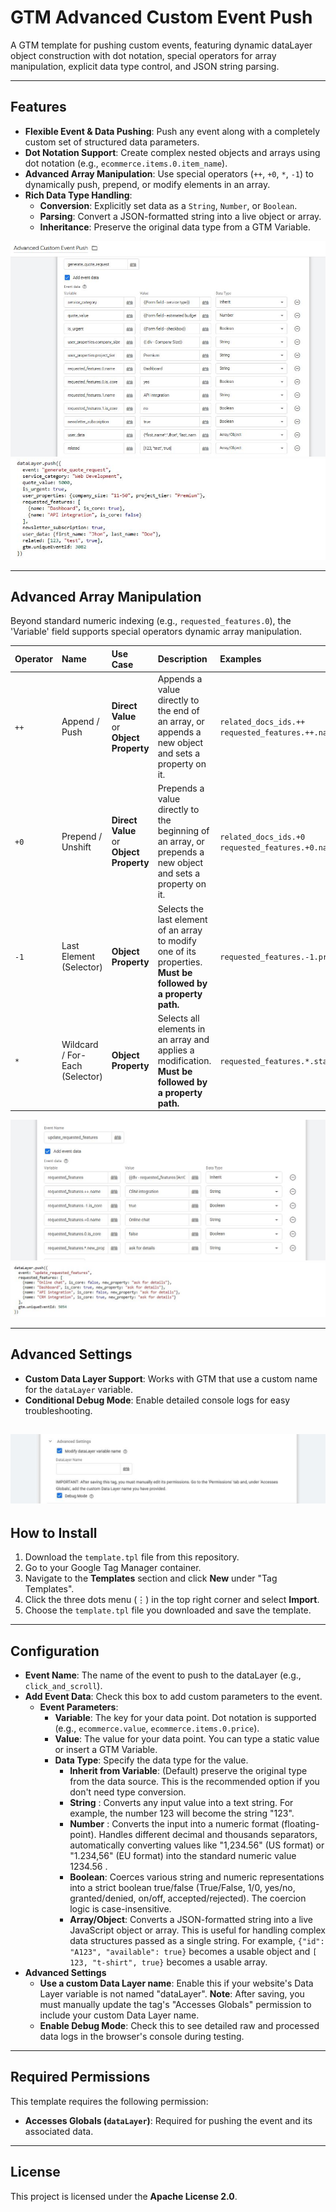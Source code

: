 # GTM Advanced Custom Event Push

A GTM template for pushing custom events, featuring dynamic dataLayer object construction with dot notation, special operators for array manipulation, explicit data type control, and JSON string parsing.

---
## Features

-   **Flexible Event & Data Pushing**: Push any event along with a completely custom set of structured data parameters.
-   **Dot Notation Support**: Create complex nested objects and arrays using dot notation (e.g., `ecommerce.items.0.item_name`).
-   **Advanced Array Manipulation**: Use special operators (`++`, `+0`, `*`, `-1`) to dynamically push, prepend, or modify elements in an array.
-   **Rich Data Type Handling**:
    -   **Conversion**: Explicitly set data as a `String`, `Number`, or `Boolean`.
    -   **Parsing**: Convert a JSON-formatted string into a live object or array.
    -   **Inheritance**: Preserve the original data type from a GTM Variable.

![Example setting](images/gtm-advanced-custom-event-push-setting.jpg)
![Example push](images/gtm-advanced-custom-event-push-datalayer-push.jpg)

---
## Advanced Array Manipulation

Beyond standard numeric indexing (e.g., `requested_features.0`), the 'Variable' field supports special operators dynamic array manipulation.

| Operator | Name | Use Case | Description | Examples |
| :--- | :--- | :--- | :--- | :--- |
| `++` | Append / Push | **Direct Value**<br>or<br>**Object Property** | Appends a value directly to the end of an array, or appends a new object and sets a property on it. | `related_docs_ids.++`<br>`requested_features.++.name` |
| `+0` | Prepend / Unshift | **Direct Value**<br>or<br>**Object Property** | Prepends a value directly to the beginning of an array, or prepends a new object and sets a property on it. | `related_docs_ids.+0`<br>`requested_features.+0.name` |
| `-1` | Last Element<br>(Selector) | **Object Property** | Selects the last element of an array to modify one of its properties. **Must be followed by a property path.** | `requested_features.-1.priority` |
| `*` | Wildcard / For-Each<br>(Selector) | **Object Property** | Selects all elements in an array and applies a modification. **Must be followed by a property path.** | `requested_features.*.status` |

![Example](images/gtm-advanced-custom-event-push-array-manipulation.jpg)
![Example](images/gtm-advanced-custom-event-push-array-datalayer-push.jpg)

---
## Advanced Settings
-   **Custom Data Layer Support**: Works with GTM that use a custom name for the `dataLayer` variable.
-   **Conditional Debug Mode**: Enable detailed console logs for easy troubleshooting.

![Example advanced setting](images/gtm-advanced-custom-event-push-advanced-setting.jpg)
---
## How to Install

1.  Download the `template.tpl` file from this repository.
2.  Go to your Google Tag Manager container.
3.  Navigate to the **Templates** section and click **New** under "Tag Templates".
4.  Click the three dots menu (⋮) in the top right corner and select **Import**.
5.  Choose the `template.tpl` file you downloaded and save the template.

---
## Configuration

-   **Event Name**: The name of the event to push to the dataLayer (e.g., `click_and_scroll`).
-   **Add Event Data**: Check this box to add custom parameters to the event.
    -   **Event Parameters**:
        -   **Variable**: The key for your data point. Dot notation is supported (e.g., `ecommerce.value`, `ecommerce.items.0.price`).
        -   **Value**: The value for your data point. You can type a static value or insert a GTM Variable.
        -   **Data Type**: Specify the data type for the value.
            -   **Inherit from Variable**: (Default) preserve the original type from the data source. This is the recommended option if you don't need type conversion.
            -   **String** : Converts any input value into a text string. For example, the number 123 will become the string "123".
            -   **Number** : Converts the input into a numeric format (floating-point). Handles different decimal and thousands separators, automatically converting values like "1,234.56" (US format) or "1.234,56" (EU format) into the standard numeric value 1234.56 .
            -   **Boolean**: Coerces various string and numeric representations into a strict boolean true/false (True/False, 1/0, yes/no, granted/denied, on/off, accepted/rejected). The coercion logic is case-insensitive.
            -   **Array/Object**: Converts a JSON-formatted string into a live JavaScript object or array. This is useful for handling complex data structures passed as a single string. For example, `{"id": "A123", "available": true}` becomes a usable object and `[ 123, "t-shirt", true}` becomes a usable array.
-   **Advanced Settings**
    -   **Use a custom Data Layer name**: Enable this if your website's Data Layer variable is not named "dataLayer". **Note**: After saving, you must manually update the tag's "Accesses Globals" permission to include your custom Data Layer name.
    -   **Enable Debug Mode**: Check this to see detailed raw and processed data logs in the browser's console during testing.

---
## Required Permissions

This template requires the following permission:

-   **Accesses Globals (`dataLayer`)**: Required for pushing the event and its associated data.

---
## License

This project is licensed under the **Apache License 2.0**.
